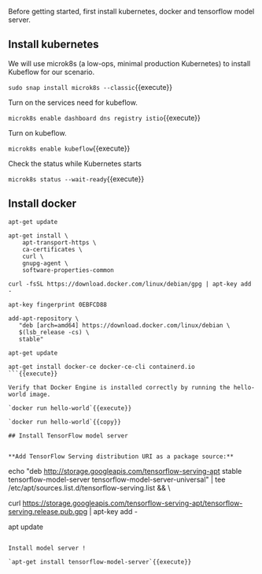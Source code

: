 Before getting started, first install kubernetes, docker and tensorflow model server.

## Install kubernetes

We will use microk8s (a low-ops, minimal production Kubernetes) to install Kubeflow for our scenario.

`sudo snap install microk8s --classic`{{execute}}

Turn on the services need for kubeflow.

`microk8s enable dashboard dns registry istio`{{execute}}

Turn on kubeflow.

`microk8s enable kubeflow`{{execute}}

Check the status while Kubernetes starts

`microk8s status --wait-ready`{{execute}}

## Install docker

```
apt-get update

apt-get install \
    apt-transport-https \
    ca-certificates \
    curl \
    gnupg-agent \
    software-properties-common

curl -fsSL https://download.docker.com/linux/debian/gpg | apt-key add -

apt-key fingerprint 0EBFCD88

add-apt-repository \
   "deb [arch=amd64] https://download.docker.com/linux/debian \
   $(lsb_release -cs) \
   stable"

apt-get update

apt-get install docker-ce docker-ce-cli containerd.io
```{{execute}}

Verify that Docker Engine is installed correctly by running the hello-world image.

`docker run hello-world`{{execute}}

`docker run hello-world`{{copy}}

## Install TensorFlow model server


**Add TensorFlow Serving distribution URI as a package source:**

```
echo "deb http://storage.googleapis.com/tensorflow-serving-apt stable tensorflow-model-server tensorflow-model-server-universal" | tee /etc/apt/sources.list.d/tensorflow-serving.list && \

curl https://storage.googleapis.com/tensorflow-serving-apt/tensorflow-serving.release.pub.gpg | apt-key add -

apt update
```{{execute}}

Install model server !

`apt-get install tensorflow-model-server`{{execute}}
